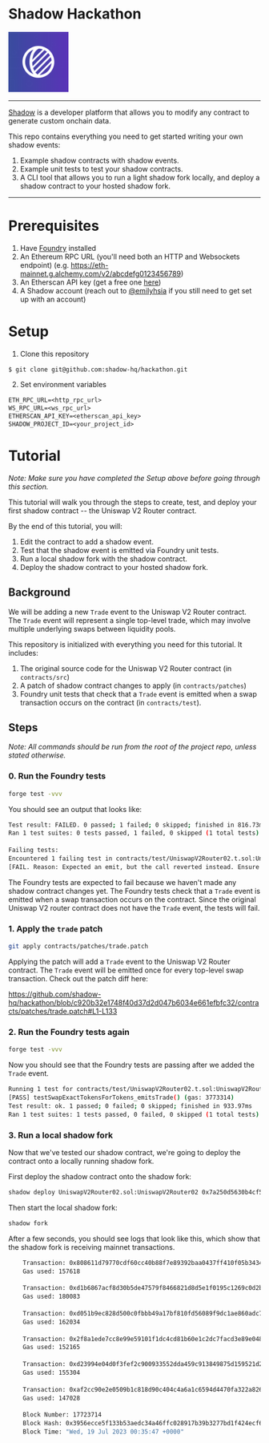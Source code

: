 # Shadow Hackathon

<img src=".github/logo.png" alt="Shadow logo" width="120" />

----

[Shadow](https://tryshadow.xyz) is a developer platform that
allows you to modify any contract to generate custom onchain data.

This repo contains everything you need to get started writing
your own shadow events:
1. Example shadow contracts with shadow events.
1. Example unit tests to test your shadow contracts.
1. A CLI tool that allows you to run a light shadow fork
locally, and deploy a shadow contract to your hosted shadow fork.

----

# Prerequisites
1. Have [Foundry](https://github.com/foundry-rs/foundry) installed
1. An Ethereum RPC URL (you'll need both an HTTP and Websockets endpoint)
(e.g. https://eth-mainnet.g.alchemy.com/v2/abcdefg0123456789)
1. An Etherscan API key (get a free one [here](https://docs.etherscan.io/getting-started/viewing-api-usage-statistics))
1. A Shadow account (reach out to [@emilyhsia](https://github.com/emilyhsia)
if you still need to get set up with an account)

# Setup
1. Clone this repository
```
$ git clone git@github.com:shadow-hq/hackathon.git
```
2. Set environment variables
```
ETH_RPC_URL=<http_rpc_url>
WS_RPC_URL=<ws_rpc_url>
ETHERSCAN_API_KEY=<etherscan_api_key>
SHADOW_PROJECT_ID=<your_project_id>
```

# Tutorial
*Note: Make sure you have completed the Setup above
before going through this section.*

This tutorial will walk you through the steps to create,
test, and deploy your first shadow contract -- the Uniswap V2
Router contract.

By the end of this tutorial, you will:

1. Edit the contract to add a shadow event.
1. Test that the shadow event is emitted via Foundry unit tests.
1. Run a local shadow fork with the shadow contract.
1. Deploy the shadow contract to your hosted shadow fork.

## Background
We will be adding a new `Trade` event to the Uniswap V2 Router
contract. The `Trade` event will represent a single top-level
trade, which may involve multiple underlying swaps between
liquidity pools.

This repository is initialized with everything you need for
this tutorial. It includes:
1. The original source code for the Uniswap V2
Router contract (in `contracts/src`)
1. A patch of shadow contract changes to apply (in `contracts/patches`)
2. Foundry unit tests that check that a `Trade` event is
emitted when a swap transaction occurs on the contract (in
`contracts/test`).

## Steps
*Note: All commands should be run from the root of the project repo, unless
stated otherwise.*

### 0. Run the Foundry tests
```bash
forge test -vvv
```

You should see an output that looks like:
```bash
Test result: FAILED. 0 passed; 1 failed; 0 skipped; finished in 816.73ms
Ran 1 test suites: 0 tests passed, 1 failed, 0 skipped (1 total tests)

Failing tests:
Encountered 1 failing test in contracts/test/UniswapV2Router02.t.sol:UniswapV2Router02Test
[FAIL. Reason: Expected an emit, but the call reverted instead. Ensure you're testing the happy path when using the `expectEmit` cheatcode.] testSwapExactTokensForTokens_emitsTrade() (gas: 3495931)
```

The Foundry tests are expected to fail because we haven't made any
shadow contract changes yet. The Foundry tests check that a `Trade`
event is emitted when a swap transaction occurs on the contract.
Since the original Uniswap V2 router contract does not have the `Trade`
event, the tests will fail.

### 1. Apply the `trade` patch
```bash
git apply contracts/patches/trade.patch
```

Applying the patch will add a `Trade` event to the Uniswap V2 Router
contract. The `Trade` event will be emitted once for every top-level
swap transaction. Check out the patch diff here:

https://github.com/shadow-hq/hackathon/blob/c920b32e1748f40d37d2d047b6034e661efbfc32/contracts/patches/trade.patch#L1-L133

### 2. Run the Foundry tests again
```bash
forge test -vvv
```

Now you should see that the Foundry tests are passing after
we added the `Trade` event.

```bash
Running 1 test for contracts/test/UniswapV2Router02.t.sol:UniswapV2Router02Test
[PASS] testSwapExactTokensForTokens_emitsTrade() (gas: 3773314)
Test result: ok. 1 passed; 0 failed; 0 skipped; finished in 933.97ms
Ran 1 test suites: 1 tests passed, 0 failed, 0 skipped (1 total tests)
```

### 3. Run a local shadow fork
Now that we've tested our shadow contract, we're going to deploy
the contract onto a locally running shadow fork.

First deploy the shadow contract onto the shadow fork:
```bash
shadow deploy UniswapV2Router02.sol:UniswapV2Router02 0x7a250d5630b4cf539739df2c5dacb4c659f2488d
```

Then start the local shadow fork:
```bash
shadow fork
```

After a few seconds, you should see logs that look like this, which
show that the shadow fork is receiving mainnet transactions.

```bash
    Transaction: 0x808611d79770cdf60cc40b88f7e89392baa0437ff410f05b34342a3950804e74
    Gas used: 157618

    Transaction: 0xd1b6867acf8d30b5de47579f8466821d8d5e1f0195c1269c0d2b2bb0444a0d2b
    Gas used: 180083

    Transaction: 0xd051b9ec828d500c0fbbb49a17bf810fd56089f9dc1ae860adc720e4764bbc27
    Gas used: 162034

    Transaction: 0x2f8a1ede7cc8e99e59101f1dc4cd81b60e1c2dc7facd3e89e0486a8e9c0eabfb
    Gas used: 152165

    Transaction: 0xd23994e04d0f3fef2c900933552dda459c913849875d159521d214c72ee4774c
    Gas used: 155304

    Transaction: 0xaf2cc90e2e0509b1c818d90c404c4a6a1c6594d4470fa322a82651f96e94d04f
    Gas used: 147028

    Block Number: 17723714
    Block Hash: 0x3956ecce5f133b53aedc34a46ffc028917b39b3277bd1f424ecf654b57908929
    Block Time: "Wed, 19 Jul 2023 00:35:47 +0000"
```